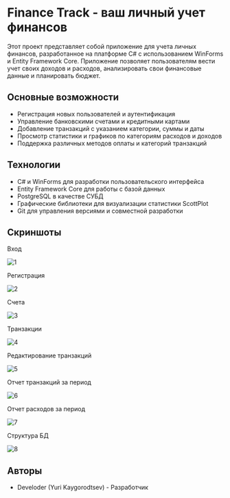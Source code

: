 # Finance Track - ваш личный учет финансов

Этот проект представляет собой приложение для учета личных финансов, разработанное на платформе C# с использованием WinForms и Entity Framework Core. Приложение позволяет пользователям вести учет своих доходов и расходов, анализировать свои финансовые данные и планировать бюджет.

## Основные возможности

- Регистрация новых пользователей и аутентификация
- Управление банковскими счетами и кредитными картами
- Добавление транзакций с указанием категории, суммы и даты
- Просмотр статистики и графиков по категориям расходов и доходов
- Поддержка различных методов оплаты и категорий транзакций

## Технологии

- C# и WinForms для разработки пользовательского интерфейса
- Entity Framework Core для работы с базой данных
- PostgreSQL в качестве СУБД
- Графические библиотеки для визуализации статистики ScottPlot
- Git для управления версиями и совместной разработки

## Скриншоты

Вход

![1](https://github.com/Develoder/FinanceTrack/assets/55357879/aff3033a-c7e3-47d7-b7bf-a4fa3581bc47)

Регистрация

![2](https://github.com/Develoder/FinanceTrack/assets/55357879/bbe9eaba-3d59-438c-82d8-fba061e08863)

Счета

![3](https://github.com/Develoder/FinanceTrack/assets/55357879/cff27caa-4dc9-44cf-a8dd-3be53298422b)

Транзакции

![4](https://github.com/Develoder/FinanceTrack/assets/55357879/4b7a0382-038f-403e-9eab-4b02178586cb)

Редактирование транзакций

![5](https://github.com/Develoder/FinanceTrack/assets/55357879/aca995ee-4e84-4936-a9d4-089207be7e74)

Отчет транзакций за период

![6](https://github.com/Develoder/FinanceTrack/assets/55357879/84d1ac92-daf0-4347-82d0-1b4008c713af)

Отчет расходов за период

![7](https://github.com/Develoder/FinanceTrack/assets/55357879/31c8fd38-6458-4e96-96de-45e9f328194c)

Структура БД

![8](https://github.com/Develoder/FinanceTrack/assets/55357879/6a34354c-732d-4bed-8002-bb994e7de0de)

## Авторы

- Develoder (Yuri Kaygorodtsev) - Разработчик
